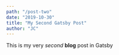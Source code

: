 ```yaml
---
path: "/post-two"
date: "2019-10-30"
title: "My Second Gatsby Post"
author: "JC"
---
```


This is my very *second* **blog** post in Gatsby